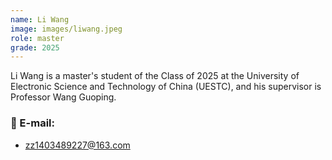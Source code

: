 ```yaml
---
name: Li Wang
image: images/liwang.jpeg
role: master
grade: 2025
---
```


Li Wang is a master's student of the Class of 2025 at the University of Electronic Science and Technology of China (UESTC), and his supervisor is Professor Wang Guoping.

### 📧 E-mail:
- zz1403489227@163.com
